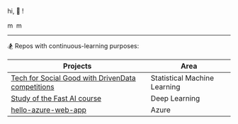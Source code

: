 hi, 🥾 !
<p>
<a href="https://www.linkedin.com/in/mounabalghouthi/" target="blank"><img align="center" src="https://img.shields.io/badge/LinkedIn-0077B5?style=for-the-badge&logo=linkedin&logoColor=white" alt="me LinkedIn" height="16" /></a>
<a href="https://smarrtgirl.medium.com/" target="blank"><img align="center" src="https://miro.medium.com/v2/resize:fit:1200/1*jfdwtvU6V6g99q3G7gq7dQ.png" alt="me on Medium" height="16" /></a>
</p>


---
🏂 Repos with continuous-learning purposes: 

| Projects                                                                                                                                 | Area                          |
|------------------------------------------------------------------------------------------------------------------------------------------|-------------------------------|
| [Tech for Social Good with DrivenData competitions](https://github.com/Moonba/DrivenData)                                                | Statistical Machine Learning  |
| [Study of the Fast AI course](https://github.com/Moonba/fastai)                                                                          | Deep Learning                 |
| [hello-azure-web-app](https://github.com/Moonba/hello-azure-web-app)                                                                     | Azure                         |

<br>
